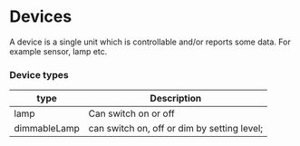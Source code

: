 # Devices

A device is a single unit which is controllable and/or reports some data. For example sensor, lamp etc.

### Device types

type | Description 
--- | --- 
lamp | Can switch on or off 
dimmableLamp | can switch on, off or dim by setting level;

